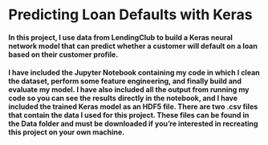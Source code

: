 # Predicting Loan Defaults with Keras

#### In this project, I use data from LendingClub to build a Keras neural network model that can predict whether a customer will default on a loan based on their customer profile. 

#### I have included the Jupyter Notebook containing my code in which I clean the dataset, perform some feature engineering, and finally build and evaluate my model. I have also included all the output from running my code so you can see the results directly in the notebook, and I have included the trained Keras model as an HDF5 file. There are two .csv files that contain the data I used for this project. These files can be found in the Data folder and must be downloaded if you’re interested in recreating this project on your own machine.
